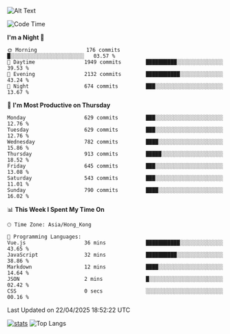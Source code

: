 ![Alt Text](https://media.tenor.com/3Gehha8RO-sAAAAC/goose-dance.gif)

<!--START_SECTION:waka-->
![Code Time](http://img.shields.io/badge/Code%20Time-444%20hrs%2042%20mins-blue)

**I'm a Night 🦉** 

```text
🌞 Morning                176 commits         █░░░░░░░░░░░░░░░░░░░░░░░░   03.57 % 
🌆 Daytime                1949 commits        ██████████░░░░░░░░░░░░░░░   39.53 % 
🌃 Evening                2132 commits        ███████████░░░░░░░░░░░░░░   43.24 % 
🌙 Night                  674 commits         ███░░░░░░░░░░░░░░░░░░░░░░   13.67 % 
```
📅 **I'm Most Productive on Thursday** 

```text
Monday                   629 commits         ███░░░░░░░░░░░░░░░░░░░░░░   12.76 % 
Tuesday                  629 commits         ███░░░░░░░░░░░░░░░░░░░░░░   12.76 % 
Wednesday                782 commits         ████░░░░░░░░░░░░░░░░░░░░░   15.86 % 
Thursday                 913 commits         █████░░░░░░░░░░░░░░░░░░░░   18.52 % 
Friday                   645 commits         ███░░░░░░░░░░░░░░░░░░░░░░   13.08 % 
Saturday                 543 commits         ███░░░░░░░░░░░░░░░░░░░░░░   11.01 % 
Sunday                   790 commits         ████░░░░░░░░░░░░░░░░░░░░░   16.02 % 
```


📊 **This Week I Spent My Time On** 

```text
🕑︎ Time Zone: Asia/Hong_Kong

💬 Programming Languages: 
Vue.js                   36 mins             ███████████░░░░░░░░░░░░░░   43.65 % 
JavaScript               32 mins             ██████████░░░░░░░░░░░░░░░   38.86 % 
Markdown                 12 mins             ████░░░░░░░░░░░░░░░░░░░░░   14.64 % 
JSON                     2 mins              █░░░░░░░░░░░░░░░░░░░░░░░░   02.42 % 
CSS                      0 secs              ░░░░░░░░░░░░░░░░░░░░░░░░░   00.16 % 
```


 Last Updated on 22/04/2025 18:52:22 UTC
<!--END_SECTION:waka-->
[![stats](https://github-readme-stats-rose-phi.vercel.app/api?username=jxncted&count_private=true)](https://github.com/jxncted/github-readme-stats)
![Top Langs](https://github-readme-stats-rose-phi.vercel.app/api/top-langs/?username=jxncted\&layout=compact&hide=c,assembly,jupyter%20notebook)
